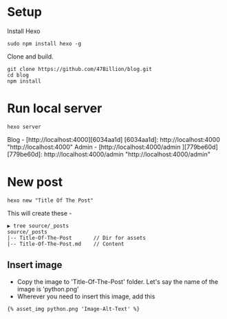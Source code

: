 # Setup

Install Hexo

```
sudo npm install hexo -g
```

Clone and build.

```
git clone https://github.com/47Billion/blog.git
cd blog
npm install
```

# Run local server

```
hexo server
```

Blog - [http://localhost:4000][6034aa1d]
[6034aa1d]: http://localhost:4000 "http://localhost:4000"
Admin - [http://localhost:4000/admin
][779be60d]
[779be60d]: http://localhost:4000/admin "http://localhost:4000/admin"

# New post

```
hexo new "Title Of The Post"
```
This will create these -

```
▶ tree source/_posts
source/_posts
|-- Title-Of-The-Post       // Dir for assets
|-- Title-Of-The-Post.md    // Content
```

## Insert image

- Copy the image to 'Title-Of-The-Post' folder. Let's say the name of the image is 'python.png'
- Wherever you need to insert this image, add this
```
{% asset_img python.png 'Image-Alt-Text' %}
```
